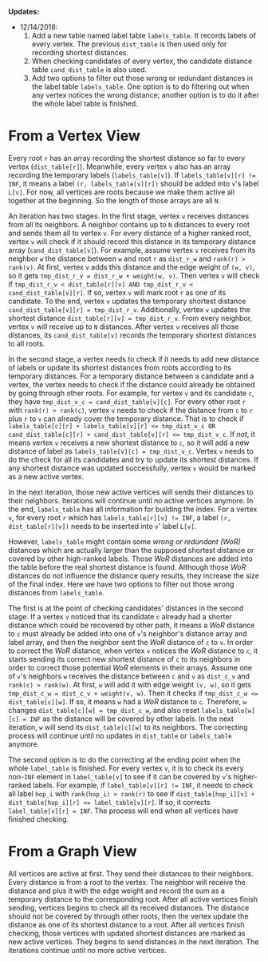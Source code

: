 **Updates:**

- 12/14/2018: 
	1. Add a new table named label table `labels_table`. It records labels of every vertex. The previous `dist_table` is then used only for recording shortest distances.
	2. When checking candidates of every vertex, the candidate distance table `cand_dist_table` is also used.
	3. Add two options to filter out those wrong or redundant distances in the label table `labels_table`. One option is to do filtering out when any vertex notices the wrong distance; another option is to do it after the whole label table is finished.

# From a Vertex View

Every root `r` has an array recording the shortest distance so far to every vertex (`dist_table[r]`). Meanwhile, every vertex `v` also has an array recording the temporary labels (`labels_table[v]`). If `labels_table[v][r] != INF`, it means a label `(r, labels_table[v][r])` should be added into `v`'s label `L[v]`. For now, all vertices are roots because we make them active all together at the beginning. So the length of those arrays are all `N`.

An iteration has two stages. In the first stage, vertex `v` receives distances from all its neighbors. A neighbor contains up to `N` distances to every root and sends them all to vertex `v`. For every distance of a higher ranked root, vertex `v` will check if it should record this distance in its temporary distance array (`cand_dist_table[v]`). For example, assume vertex `v` receives from its neighbor `w` the distance between `w` and root `r` as `dist_r_w` and `rank(r) > rank(v)`. At first, vertex `v` adds this distance and the edge weight of `(w, v)`, so it gets `tmp_dist_r_v = dist_r_w + weight(w, v)`. Then vertex `v` will check if `tmp_dist_r_v < dist_table[r][v] AND tmp_dist_r_v < cand_dist_table[v][r]`.  If so, vertex `v` will mark root `r` as one of its candidate. To the end, vertex `v` updates the temporary shortest distance `cand_dist_table[v][r] = tmp_dist_r_v`. Additionally, vertex `v` updates the shortest distance `dist_table[r][v] = tmp_dist_r_v`. From every neighbor, vertex `v` will receive up to `N` distances. After vertex `v` receives all those distances, its `cand_dist_table[v]` records the temporary shortest distances to all roots.

In the second stage, a vertex needs to check if it needs to add new distance of labels or update its shortest distances from roots according to its temporary distances. For a temporary distance between a candidate and a vertex, the vertex needs to check if the distance could already be obtained by going through other roots. For example, for vertex `v` and its candidate `c`, they have `tmp_dist_v_c = cand_dist_table[v][c]`. For every other root `r` with `rank(r) > rank(c)`, vertex `v` needs to check if the distance from `c` to `r` plus `r` to `v` can already cover the temporary distance. That is to check if `labels_table[c][r] + labels_table[v][r] <= tmp_dist_v_c OR cand_dist_table[c][r] + cand_dist_table[v][r] <= tmp_dist_v_c`. If *not*, it means vertex `v` receives a new shortest distance to `c`, so it will add a new distance of label as `labels_table[v][c] = tmp_dist_v_c`. Vertex `v` needs to do the check for all its candidates and try to update its shortest distances. If any shortest distance was updated successfully, vertex `v` would be marked as a new active vertex.

In the next iteration, those new active vertices will sends their distances to their neighbors. Iterations will continue until no active vertices anymore. In the end, `labels_table` has all information for building the index. For a vertex `v`, for every root `r` which has `labels_table[r][v] != INF`, a label `(r, dist_table[r][v])` needs to be inserted into `v`' label `L[v]`.

However, `labels_table` might contain some *wrong or redundant (WoR)* distances which are actually larger than the supposed shortest distance or covered by other high-ranked labels. Those *WoR* distances are added into the table before the real shortest distance is found. Although those *WoR* distances do not influence the distance query results, they increase the size of the final index. Here we have two options to filter out those wrong distances from `labels_table`. 

The first is at the point of checking candidates' distances in  the second stage. If a vertex `v` noticed that its candidate `c` already had a shorter distance which could be recovered by other path, it means a *WoR* distance to `c` must already be added into one of `v`'s neighbor's distance array and label array, and then the neighbor sent the *WoR* distance of `c` to `v`. In order to correct the *WoR* distance, when vertex `v` notices the *WoR* distance to `c`, it starts sending its correct new shortest distance of `c` to its neighbors in order to correct those potential *WoR* elements in their arrays. Assume one of `v`'s neighbors `w` receives the distance between `c` and `v` as `dist_c_v` and `rank(c) > rank(w)`. At first, `w` will add it with edge weight `(v, w)`, so it gets `tmp_dist_c_w = dist_c_v + weight(v, w)`. Then it checks if `tmp_dist_c_w <= dist_table[c][w]`. If so, it means `w` had a *WoR* distance to `c`. Therefore, `w` changes `dist_table[c][w] = tmp_dist_c_w`, and also reset `labels_table[w][c] = INF` as the distance will be covered by other labels. In the next iteration, `w` will send its `dist_table[c][w]` to its neighbors. The correcting process will continue until no updates in `dist_table` or `labels_table` anymore.

The second option is to do the correcting at the ending point when the whole `label_table` is finished. For every vertex `v`, it is to check its every non-`INF` element in `label_table[v]` to see if it can be covered by `v`'s higher-ranked labels. For example, if `label_table[v][r] != INF`, it needs to check all label `hop_i` with `rank(hop_i) > rank(r)` to see if `dist_table[hop_i][v] + dist_table[hop_i][r] <= label_table[v][r]`. If so, it corrects `label_table[v][r] = INF`. The process will end when all vertices have finished checking.

# From a Graph View
All vertices are active at first. They send their distances to their neighbors. Every distance is from a root to the vertex. The neighbor will receive the distance and plus it with the edge weight and record the sum as a temporary distance to the corresponding root. After all active vertices finish sending, vertices begins to check all its received distances. The distance should not be covered by through other roots, then the vertex update the distance as one of its shortest distance to a root. After all vertices finish checking, those vertices with updated shortest distances are marked as new active vertices. They begins to send distances in the next iteration. The iterations continue until no more active vertices.

